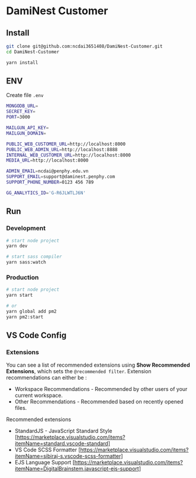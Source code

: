 # DamiNest Customer

## Install

```bash
git clone git@github.com:ncdai3651408/DamiNest-Customer.git
cd DamiNest-Customer

yarn install
```

## ENV

Create file `.env`

```bash
MONGODB_URL=
SECRET_KEY=
PORT=3000

MAILGUN_API_KEY=
MAILGUN_DOMAIN=

PUBLIC_WEB_CUSTOMER_URL=http://localhost:8000
PUBLIC_WEB_ADMIN_URL=http://localhost:8888
INTERNAL_WEB_CUSTOMER_URL=http://localhost:8000
MEDIA_URL=http://localhost:8000

ADMIN_EMAIL=ncdai@penphy.edu.vn
SUPPORT_EMAIL=support@daminest.penphy.com
SUPPORT_PHONE_NUMBER=0123 456 789

GG_ANALYTICS_ID='G-R6JLWTLJ6N'
```

## Run

### Development

```bash
# start node project
yarn dev

# start sass compiler
yarn sass:watch
```

### Production

```bash
# start node project
yarn start

# or
yarn global add pm2
yarn pm2:start
```

## VS Code Config

### Extensions

You can see a list of recommended extensions using **Show Recommended Extensions**, which sets the `@recommended filter`. Extension recommendations can either be :

- Workspace Recommendations - Recommended by other users of your current workspace.
- Other Recommendations - Recommended based on recently opened files.

Recommended extensions

- StandardJS - JavaScript Standard Style [https://marketplace.visualstudio.com/items?itemName=standard.vscode-standard]
- VS Code SCSS Formatter [https://marketplace.visualstudio.com/items?itemName=sibiraj-s.vscode-scss-formatter]
- EJS Language Support [https://marketplace.visualstudio.com/items?itemName=DigitalBrainstem.javascript-ejs-support]